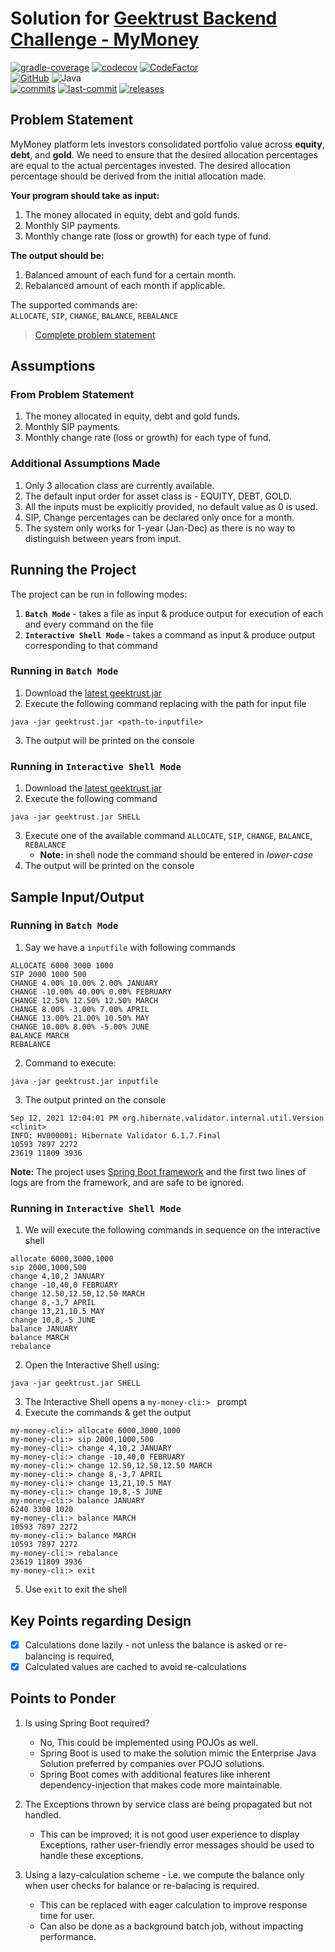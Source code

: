 # Solution for [Geektrust Backend Challenge - MyMoney](https://www.geektrust.in/coding-problem/backend/mymoney)

[![gradle-coverage](https://github.com/vaidic/geektrust-challenge-mymoney/actions/workflows/gradle-coverage.yml/badge.svg)](https://github.com/Vaidic/geektrust-challenge-mymoney/actions/workflows/gradle-coverage.yml)
[![codecov](https://codecov.io/gh/Vaidic/geektrust-challenge-mymoney/branch/main/graph/badge.svg?token=JG7TPKWSQF)](https://codecov.io/gh/Vaidic/geektrust-challenge-mymoney)
[![CodeFactor](https://www.codefactor.io/repository/github/vaidic/geektrust-challenge-mymoney/badge/main)](https://www.codefactor.io/repository/github/vaidic/geektrust-challenge-mymoney/overview/main) \
[![GitHub](https://img.shields.io/github/license/vaidic/geektrust-challenge-mymoney?style=plastic)](LICENSE)
![Java](https://img.shields.io/badge/OpenJDK-11-red) \
[![commits](https://badgen.net/github/commits/Vaidic/geektrust-challenge-mymoney/main)](https://github.com/Vaidic/geektrust-challenge-mymoney/commits/main)
[![last-commit](https://badgen.net/github/last-commit/Vaidic/geektrust-challenge-mymoney/main)](https://github.com/Vaidic/geektrust-challenge-mymoney/commits/main)
[![releases](https://badgen.net/github/release/Vaidic/geektrust-challenge-mymoney)](https://github.com/Vaidic/geektrust-challenge-mymoney/releases)

## Problem Statement

MyMoney platform lets investors consolidated portfolio value across **equity**, **debt**, and **gold**. We need to
ensure that the desired allocation percentages are equal to the actual percentages invested. The desired allocation
percentage should be derived from the initial allocation made.

**Your program should take as input:**

1. The money allocated in equity, debt and gold funds.
2. Monthly SIP payments.
3. Monthly change rate (loss or growth) for each type of fund.

**The output should be:**

1. Balanced amount of each fund for a certain month.
2. Rebalanced amount of each month if applicable.

The supported commands are: \
`ALLOCATE`, `SIP`, `CHANGE`, `BALANCE`, `REBALANCE`
> [Complete problem statement](Geektrust.in_MyMoney.pdf)

## Assumptions

### From Problem Statement

1. The money allocated in equity, debt and gold funds.
2. Monthly SIP payments.
3. Monthly change rate (loss or growth) for each type of fund.

### Additional Assumptions Made

1. Only 3 allocation class are currently available.
2. The default input order for asset class is - EQUITY, DEBT, GOLD.
3. All the inputs must be explicitly provided, no default value as 0 is used.
4. SIP, Change percentages can be declared only once for a month.
5. The system only works for 1-year (Jan-Dec) as there is no way to distinguish between years from input.

## Running the Project

The project can be run in following modes:

1. **`Batch Mode`** - takes a file as input & produce output for execution of each and every command on the file
2. **`Interactive Shell Mode`** - takes a command as input & produce output corresponding to that command

### Running in **`Batch Mode`**

1. Download the [latest geektrust.jar]()
2. Execute the following command replacing _<path-to-inputfile>_ with the path for input file

```shell
java -jar geektrust.jar <path-to-inputfile>
```

3. The output will be printed on the console

### Running in  **`Interactive Shell Mode`**

1. Download the [latest geektrust.jar]()
2. Execute the following command

```shell
java -jar geektrust.jar SHELL
```

3. Execute one of the available command `ALLOCATE`, `SIP`, `CHANGE`, `BALANCE`, `REBALANCE`
    - **Note:** in shell node the command should be entered in _lower-case_
4. The output will be printed on the console

## Sample Input/Output

### Running in **`Batch Mode`**

1. Say we have a `inputfile` with following commands

```text
ALLOCATE 6000 3000 1000
SIP 2000 1000 500
CHANGE 4.00% 10.00% 2.00% JANUARY
CHANGE -10.00% 40.00% 0.00% FEBRUARY
CHANGE 12.50% 12.50% 12.50% MARCH
CHANGE 8.00% -3.00% 7.00% APRIL
CHANGE 13.00% 21.00% 10.50% MAY
CHANGE 10.00% 8.00% -5.00% JUNE
BALANCE MARCH
REBALANCE
```

2. Command to execute:

```shell
java -jar geektrust.jar inputfile
```

3. The output printed on the console

```shell
Sep 12, 2021 12:04:01 PM org.hibernate.validator.internal.util.Version <clinit>
INFO: HV000001: Hibernate Validator 6.1.7.Final
10593 7897 2272
23619 11809 3936
```

**Note:** The project uses [Spring Boot framework](https://spring.io/projects/spring-boot) and the first two lines of
logs are from the framework, and are safe to be ignored.

### Running in  **`Interactive Shell Mode`**

1. We will execute the following commands in sequence on the interactive shell

```text
allocate 6000,3000,1000
sip 2000,1000,500
change 4,10,2 JANUARY
change -10,40,0 FEBRUARY
change 12.50,12.50,12.50 MARCH
change 8,-3,7 APRIL
change 13,21,10.5 MAY
change 10,8,-5 JUNE
balance JANUARY
balance MARCH
rebalance
```

2. Open the Interactive Shell using:

```shell
java -jar geektrust.jar SHELL
```

3. The Interactive Shell opens a `my-money-cli:> ` prompt
4. Execute the commands & get the output

```shell
my-money-cli:> allocate 6000,3000,1000
my-money-cli:> sip 2000,1000,500
my-money-cli:> change 4,10,2 JANUARY
my-money-cli:> change -10,40,0 FEBRUARY
my-money-cli:> change 12.50,12.50,12.50 MARCH
my-money-cli:> change 8,-3,7 APRIL
my-money-cli:> change 13,21,10.5 MAY
my-money-cli:> change 10,8,-5 JUNE
my-money-cli:> balance JANUARY
6240 3300 1020
my-money-cli:> balance MARCH
10593 7897 2272
my-money-cli:> balance MARCH
10593 7897 2272
my-money-cli:> rebalance
23619 11809 3936
my-money-cli:> exit
```

5. Use `exit` to exit the shell

## Key Points regarding Design

- [x] Calculations done lazily - not unless the balance is asked or re-balancing is required,
- [x] Calculated values are cached to avoid re-calculations

## Points to Ponder

1. Is using Spring Boot required?
    - No, This could be implemented using POJOs as well.
    - Spring Boot is used to make the solution mimic the Enterprise Java Solution preferred by companies over POJO
      solutions.
    - Spring Boot comes with additional features like inherent dependency-injection that makes code more maintainable.

2. The Exceptions thrown by service class are being propagated but not handled.
    - This can be improved; it is not good user experience to display Exceptions, rather user-friendly error messages
      should be used to handle these exceptions.

3. Using a lazy-calculation scheme - i.e. we compute the balance only when user checks for balance or re-balacing is
   required.
    - This can be replaced with eager calculation to improve response time for user.
    - Can also be done as a background batch job, without impacting performance.

